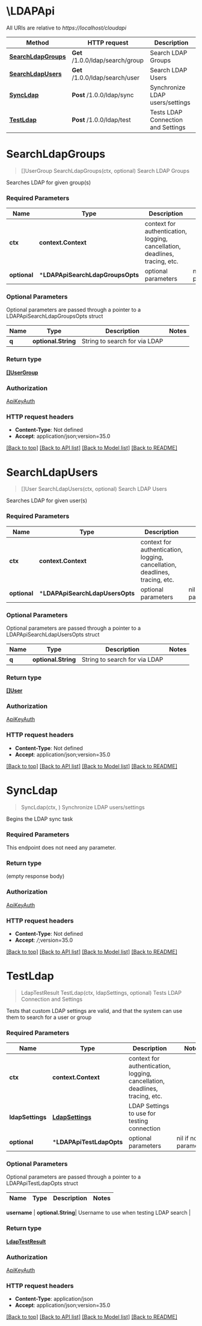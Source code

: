 # \LDAPApi

All URIs are relative to *https://localhost/cloudapi*

Method | HTTP request | Description
------------- | ------------- | -------------
[**SearchLdapGroups**](LDAPApi.md#SearchLdapGroups) | **Get** /1.0.0/ldap/search/group | Search LDAP Groups
[**SearchLdapUsers**](LDAPApi.md#SearchLdapUsers) | **Get** /1.0.0/ldap/search/user | Search LDAP Users
[**SyncLdap**](LDAPApi.md#SyncLdap) | **Post** /1.0.0/ldap/sync | Synchronize LDAP users/settings
[**TestLdap**](LDAPApi.md#TestLdap) | **Post** /1.0.0/ldap/test | Tests LDAP Connection and Settings


# **SearchLdapGroups**
> []UserGroup SearchLdapGroups(ctx, optional)
Search LDAP Groups

Searches LDAP for given group(s) 

### Required Parameters

Name | Type | Description  | Notes
------------- | ------------- | ------------- | -------------
 **ctx** | **context.Context** | context for authentication, logging, cancellation, deadlines, tracing, etc.
 **optional** | ***LDAPApiSearchLdapGroupsOpts** | optional parameters | nil if no parameters

### Optional Parameters
Optional parameters are passed through a pointer to a LDAPApiSearchLdapGroupsOpts struct

Name | Type | Description  | Notes
------------- | ------------- | ------------- | -------------
 **q** | **optional.String**| String to search for via LDAP | 

### Return type

[**[]UserGroup**](UserGroup.md)

### Authorization

[ApiKeyAuth](../README.md#ApiKeyAuth)

### HTTP request headers

 - **Content-Type**: Not defined
 - **Accept**: application/json;version=35.0

[[Back to top]](#) [[Back to API list]](../README.md#documentation-for-api-endpoints) [[Back to Model list]](../README.md#documentation-for-models) [[Back to README]](../README.md)

# **SearchLdapUsers**
> []User SearchLdapUsers(ctx, optional)
Search LDAP Users

Searches LDAP for given user(s) 

### Required Parameters

Name | Type | Description  | Notes
------------- | ------------- | ------------- | -------------
 **ctx** | **context.Context** | context for authentication, logging, cancellation, deadlines, tracing, etc.
 **optional** | ***LDAPApiSearchLdapUsersOpts** | optional parameters | nil if no parameters

### Optional Parameters
Optional parameters are passed through a pointer to a LDAPApiSearchLdapUsersOpts struct

Name | Type | Description  | Notes
------------- | ------------- | ------------- | -------------
 **q** | **optional.String**| String to search for via LDAP | 

### Return type

[**[]User**](User.md)

### Authorization

[ApiKeyAuth](../README.md#ApiKeyAuth)

### HTTP request headers

 - **Content-Type**: Not defined
 - **Accept**: application/json;version=35.0

[[Back to top]](#) [[Back to API list]](../README.md#documentation-for-api-endpoints) [[Back to Model list]](../README.md#documentation-for-models) [[Back to README]](../README.md)

# **SyncLdap**
> SyncLdap(ctx, )
Synchronize LDAP users/settings

Begins the LDAP sync task 

### Required Parameters
This endpoint does not need any parameter.

### Return type

 (empty response body)

### Authorization

[ApiKeyAuth](../README.md#ApiKeyAuth)

### HTTP request headers

 - **Content-Type**: Not defined
 - **Accept**: *_/_*;version=35.0

[[Back to top]](#) [[Back to API list]](../README.md#documentation-for-api-endpoints) [[Back to Model list]](../README.md#documentation-for-models) [[Back to README]](../README.md)

# **TestLdap**
> LdapTestResult TestLdap(ctx, ldapSettings, optional)
Tests LDAP Connection and Settings

Tests that custom LDAP settings are valid, and that the system can use them to search for a user or group 

### Required Parameters

Name | Type | Description  | Notes
------------- | ------------- | ------------- | -------------
 **ctx** | **context.Context** | context for authentication, logging, cancellation, deadlines, tracing, etc.
  **ldapSettings** | [**LdapSettings**](LdapSettings.md)| LDAP Settings to use for testing connection | 
 **optional** | ***LDAPApiTestLdapOpts** | optional parameters | nil if no parameters

### Optional Parameters
Optional parameters are passed through a pointer to a LDAPApiTestLdapOpts struct

Name | Type | Description  | Notes
------------- | ------------- | ------------- | -------------

 **username** | **optional.String**| Username to use when testing LDAP search | 

### Return type

[**LdapTestResult**](LdapTestResult.md)

### Authorization

[ApiKeyAuth](../README.md#ApiKeyAuth)

### HTTP request headers

 - **Content-Type**: application/json
 - **Accept**: application/json;version=35.0

[[Back to top]](#) [[Back to API list]](../README.md#documentation-for-api-endpoints) [[Back to Model list]](../README.md#documentation-for-models) [[Back to README]](../README.md)

